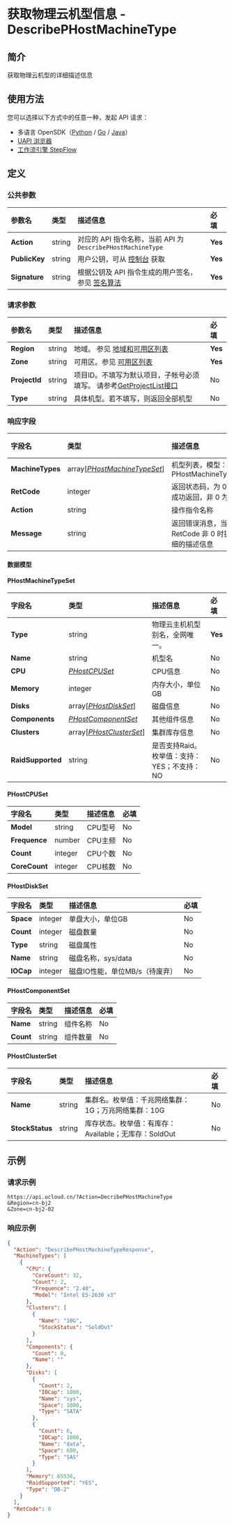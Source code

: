 # 获取物理云机型信息 - DescribePHostMachineType

## 简介

获取物理云机型的详细描述信息





## 使用方法

您可以选择以下方式中的任意一种，发起 API 请求：
- 多语言 OpenSDK（[Python](https://github.com/ucloud/ucloud-sdk-python3) / [Go](https://github.com/ucloud/ucloud-sdk-go) / [Java](https://github.com/ucloud/ucloud-sdk-java)）
- [UAPI 浏览器](https://console.ucloud.cn/uapi/detail?id=DescribePHostMachineType)
- [工作流引擎 StepFlow](https://console.ucloud.cn/stepflow/manage/)

## 定义

### 公共参数

| 参数名 | 类型 | 描述信息 | 必填 |
|:---|:---|:---|:---|
| **Action**     | string  | 对应的 API 指令名称，当前 API 为 `DescribePHostMachineType`                        | **Yes** |
| **PublicKey**  | string  | 用户公钥，可从 [控制台](https://console.ucloud.cn/uapi/apikey) 获取                                             | **Yes** |
| **Signature**  | string  | 根据公钥及 API 指令生成的用户签名，参见 [签名算法](api/summary/signature.md)  | **Yes** |

### 请求参数

| 参数名 | 类型 | 描述信息 | 必填 |
|:---|:---|:---|:---|
| **Region** | string | 地域。 参见 [地域和可用区列表](api/summary/regionlist) |**Yes**|
| **Zone** | string | 可用区。参见 [可用区列表](api/summary/regionlist) |**Yes**|
| **ProjectId** | string | 项目ID。不填写为默认项目，子帐号必须填写。 请参考[GetProjectList接口](api/summary/get_project_list) |No|
| **Type** | string | 具体机型。若不填写，则返回全部机型 |No|

### 响应字段

| 字段名 | 类型 | 描述信息 | 必填 |
|:---|:---|:---|:---|
| **MachineTypes** | array[[*PHostMachineTypeSet*](#PHostMachineTypeSet)] | 机型列表，模型：PHostMachineTypeSet |**Yes**|
| **RetCode** | integer | 返回状态码，为 0 则为成功返回，非 0 为失败 |**Yes**|
| **Action** | string | 操作指令名称 |**Yes**|
| **Message** | string | 返回错误消息，当 RetCode 非 0 时提供详细的描述信息 |No|

#### 数据模型


#### PHostMachineTypeSet

| 字段名 | 类型 | 描述信息 | 必填 |
|:---|:---|:---|:---|
| **Type** | string | 物理云主机机型别名，全网唯一。 |**Yes**|
| **Name** | string | 机型名 |No|
| **CPU** | [*PHostCPUSet*](#PHostCPUSet) | CPU信息 |No|
| **Memory** | integer | 内存大小，单位GB |No|
| **Disks** | array[[*PHostDiskSet*](#PHostDiskSet)] | 磁盘信息 |No|
| **Components** | [*PHostComponentSet*](#PHostComponentSet) | 其他组件信息 |No|
| **Clusters** | array[[*PHostClusterSet*](#PHostClusterSet)] | 集群库存信息 |No|
| **RaidSupported** | string | 是否支持Raid。枚举值：支持：YES；不支持：NO |No|

#### PHostCPUSet

| 字段名 | 类型 | 描述信息 | 必填 |
|:---|:---|:---|:---|
| **Model** | string | CPU型号 |No|
| **Frequence** | number | CPU主频 |No|
| **Count** | integer | CPU个数 |No|
| **CoreCount** | integer | CPU核数 |No|

#### PHostDiskSet

| 字段名 | 类型 | 描述信息 | 必填 |
|:---|:---|:---|:---|
| **Space** | integer | 单盘大小，单位GB |No|
| **Count** | integer | 磁盘数量 |No|
| **Type** | string | 磁盘属性 |No|
| **Name** | string | 磁盘名称，sys/data |No|
| **IOCap** | integer | 磁盘IO性能，单位MB/s（待废弃） |No|

#### PHostComponentSet

| 字段名 | 类型 | 描述信息 | 必填 |
|:---|:---|:---|:---|
| **Name** | string | 组件名称 |No|
| **Count** | string | 组件数量 |No|

#### PHostClusterSet

| 字段名 | 类型 | 描述信息 | 必填 |
|:---|:---|:---|:---|
| **Name** | string | 集群名。枚举值：千兆网络集群：1G；万兆网络集群：10G |No|
| **StockStatus** | string | 库存状态。枚举值：有库存：Available；无库存：SoldOut |No|

## 示例

### 请求示例
    
```
https://api.ucloud.cn/?Action=DecribePHostMachineType
&Region=cn-bj2
&Zone=cn-bj2-02
```

### 响应示例
    
```json
{
  "Action": "DescribePHostMachineTypeResponse",
  "MachineTypes": [
    {
      "CPU": {
        "CoreCount": 32,
        "Count": 2,
        "Frequence": "2.40",
        "Model": "Intel E5-2630 v3"
      },
      "Clusters": [
        {
          "Name": "10G",
          "StockStatus": "SoldOut"
        }
      ],
      "Components": {
        "Count": 0,
        "Name": ""
      },
      "Disks": [
        {
          "Count": 2,
          "IOCap": 1000,
          "Name": "sys",
          "Space": 1000,
          "Type": "SATA"
        },
        {
          "Count": 6,
          "IOCap": 1000,
          "Name": "data",
          "Space": 600,
          "Type": "SAS"
        }
      ],
      "Memory": 65536,
      "RaidSupported": "YES",
      "Type": "DB-2"
    }
  ],
  "RetCode": 0
}
```




